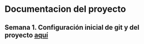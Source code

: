 # Documentacion del proyecto
 
## Semana 1. Configuración inicial de git y del proyecto [aquí](https://github.com/kaizensamuel/Proyecto-CC-20-21/blob/main/docs/s1-configuraciones.md)
 

